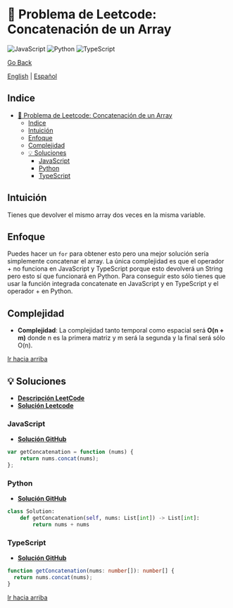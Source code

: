 # 🤔 Problema de Leetcode: Concatenación de un Array

![JavaScript](https://img.shields.io/badge/JavaScript-F7DF1E?logo=javascript&logoColor=black)
![Python](https://img.shields.io/badge/Python-3776AB?logo=python&logoColor=white)
![TypeScript](https://img.shields.io/badge/TypeScript-3178C6?logo=typescript&logoColor=white)

[Go Back](../README.md)

[English](./1929.ConcatenationOfArray.md) | [Español](./1929.ConcatenationOfArray-es.md)

## Indice

- [🤔 Problema de Leetcode: Concatenación de un Array](#-problema-de-leetcode-concatenación-de-un-array)
  - [Indice](#indice)
  - [Intuición](#intuición)
  - [Enfoque](#enfoque)
  - [Complejidad](#complejidad)
  - [💡 Soluciones](#-soluciones)
    - [JavaScript](#javascript)
    - [Python](#python)
    - [TypeScript](#typescript)

## Intuición

Tienes que devolver el mismo array dos veces en la misma variable.

## Enfoque

Puedes hacer un `for` para obtener esto pero una mejor solución sería simplemente concatenar el array.
La única complejidad es que el operador + no funciona en JavaScript y TypeScript porque esto devolverá un String pero esto sí que funcionará en Python.
Para conseguir esto sólo tienes que usar la función integrada concatenate en JavaScript y en TypeScript y el operador + en Python.

## Complejidad

- **Complejidad**:
La complejidad tanto temporal como espacial será **O(n + m)** donde n es la primera matriz y m será la segunda y la final será sólo O(n).

[Ir hacia arriba](#indice)

## 💡 Soluciones

- **[Descripción LeetCode](https://leetcode.com/problems/concatenation-of-array/description/)**
- **[Solución Leetcode](https://leetcode.com/problems/concatenation-of-array/solutions/6543057/concatenate-solution-by-danielpaez-dev-a3f9/)**

### JavaScript

- **[Solución GitHub](../solutions/JavaScript/1929.ConcatenationOfArray.js)**

```javascript
var getConcatenation = function (nums) {
    return nums.concat(nums);
};
```

### Python

- **[Solución GitHub](../solutions/Python/1929.ConcatenationOfArray.py)**

```python
class Solution:
    def getConcatenation(self, nums: List[int]) -> List[int]:
        return nums + nums

```

### TypeScript

- **[Solución GitHub](../solutions/TypeScript/1929.ConcatenationOfArray.ts)**

```typescript
function getConcatenation(nums: number[]): number[] {
  return nums.concat(nums);
}
```

[Ir hacia arriba](#indice)

